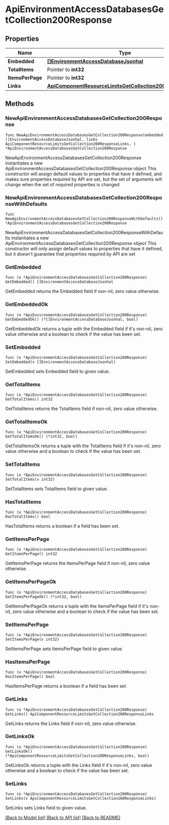 # ApiEnvironmentAccessDatabasesGetCollection200Response

## Properties

Name | Type | Description | Notes
------------ | ------------- | ------------- | -------------
**Embedded** | [**[]EnvironmentAccessDatabaseJsonhal**](EnvironmentAccessDatabaseJsonhal.md) |  | 
**TotalItems** | Pointer to **int32** |  | [optional] 
**ItemsPerPage** | Pointer to **int32** |  | [optional] 
**Links** | [**ApiComponentResourceLimitsGetCollection200ResponseLinks**](ApiComponentResourceLimitsGetCollection200ResponseLinks.md) |  | 

## Methods

### NewApiEnvironmentAccessDatabasesGetCollection200Response

`func NewApiEnvironmentAccessDatabasesGetCollection200Response(embedded []EnvironmentAccessDatabaseJsonhal, links ApiComponentResourceLimitsGetCollection200ResponseLinks, ) *ApiEnvironmentAccessDatabasesGetCollection200Response`

NewApiEnvironmentAccessDatabasesGetCollection200Response instantiates a new ApiEnvironmentAccessDatabasesGetCollection200Response object
This constructor will assign default values to properties that have it defined,
and makes sure properties required by API are set, but the set of arguments
will change when the set of required properties is changed

### NewApiEnvironmentAccessDatabasesGetCollection200ResponseWithDefaults

`func NewApiEnvironmentAccessDatabasesGetCollection200ResponseWithDefaults() *ApiEnvironmentAccessDatabasesGetCollection200Response`

NewApiEnvironmentAccessDatabasesGetCollection200ResponseWithDefaults instantiates a new ApiEnvironmentAccessDatabasesGetCollection200Response object
This constructor will only assign default values to properties that have it defined,
but it doesn't guarantee that properties required by API are set

### GetEmbedded

`func (o *ApiEnvironmentAccessDatabasesGetCollection200Response) GetEmbedded() []EnvironmentAccessDatabaseJsonhal`

GetEmbedded returns the Embedded field if non-nil, zero value otherwise.

### GetEmbeddedOk

`func (o *ApiEnvironmentAccessDatabasesGetCollection200Response) GetEmbeddedOk() (*[]EnvironmentAccessDatabaseJsonhal, bool)`

GetEmbeddedOk returns a tuple with the Embedded field if it's non-nil, zero value otherwise
and a boolean to check if the value has been set.

### SetEmbedded

`func (o *ApiEnvironmentAccessDatabasesGetCollection200Response) SetEmbedded(v []EnvironmentAccessDatabaseJsonhal)`

SetEmbedded sets Embedded field to given value.


### GetTotalItems

`func (o *ApiEnvironmentAccessDatabasesGetCollection200Response) GetTotalItems() int32`

GetTotalItems returns the TotalItems field if non-nil, zero value otherwise.

### GetTotalItemsOk

`func (o *ApiEnvironmentAccessDatabasesGetCollection200Response) GetTotalItemsOk() (*int32, bool)`

GetTotalItemsOk returns a tuple with the TotalItems field if it's non-nil, zero value otherwise
and a boolean to check if the value has been set.

### SetTotalItems

`func (o *ApiEnvironmentAccessDatabasesGetCollection200Response) SetTotalItems(v int32)`

SetTotalItems sets TotalItems field to given value.

### HasTotalItems

`func (o *ApiEnvironmentAccessDatabasesGetCollection200Response) HasTotalItems() bool`

HasTotalItems returns a boolean if a field has been set.

### GetItemsPerPage

`func (o *ApiEnvironmentAccessDatabasesGetCollection200Response) GetItemsPerPage() int32`

GetItemsPerPage returns the ItemsPerPage field if non-nil, zero value otherwise.

### GetItemsPerPageOk

`func (o *ApiEnvironmentAccessDatabasesGetCollection200Response) GetItemsPerPageOk() (*int32, bool)`

GetItemsPerPageOk returns a tuple with the ItemsPerPage field if it's non-nil, zero value otherwise
and a boolean to check if the value has been set.

### SetItemsPerPage

`func (o *ApiEnvironmentAccessDatabasesGetCollection200Response) SetItemsPerPage(v int32)`

SetItemsPerPage sets ItemsPerPage field to given value.

### HasItemsPerPage

`func (o *ApiEnvironmentAccessDatabasesGetCollection200Response) HasItemsPerPage() bool`

HasItemsPerPage returns a boolean if a field has been set.

### GetLinks

`func (o *ApiEnvironmentAccessDatabasesGetCollection200Response) GetLinks() ApiComponentResourceLimitsGetCollection200ResponseLinks`

GetLinks returns the Links field if non-nil, zero value otherwise.

### GetLinksOk

`func (o *ApiEnvironmentAccessDatabasesGetCollection200Response) GetLinksOk() (*ApiComponentResourceLimitsGetCollection200ResponseLinks, bool)`

GetLinksOk returns a tuple with the Links field if it's non-nil, zero value otherwise
and a boolean to check if the value has been set.

### SetLinks

`func (o *ApiEnvironmentAccessDatabasesGetCollection200Response) SetLinks(v ApiComponentResourceLimitsGetCollection200ResponseLinks)`

SetLinks sets Links field to given value.



[[Back to Model list]](../README.md#documentation-for-models) [[Back to API list]](../README.md#documentation-for-api-endpoints) [[Back to README]](../README.md)


